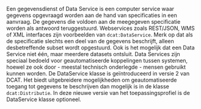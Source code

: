 Een gegevensdienst of Data Service is een computer service waar gegevens opgevraagd worden aan de hand van specificaties in een aanvraag. De gegevens die voldoen aan de meegegeven specificatie worden als antwoord teruggestuurd. Webservices zoals REST/JSON, WMS of XML interfaces zijn voorbeelden van <code>dcat:DataService</code>. Merk op dat als de specificatie slechts een deel van de gegevens beschrijft, alleen desbetreffende subset wordt opgestuurd. Ook is het mogelijk dat een Data Service niet één, maar meerdere datasets ontsluit.
Data Services zijn speciaal bedoeld voor geautomatiseerde koppelingen tussen systemen, hoewel ze ook door - meestal technisch onderlegde - mensen gebruikt kunnen worden.
De DataService klasse is geïntroduceerd in versie 2 van DCAT. Het biedt uitgebreidere mogelijkheden om geautomatiseerde toegang tot gegevens te beschrijven dan mogelijk is in de klasse <code>dcat:Distributie</code>. In deze nieuwe versie van het toepassingsprofiel is de DataService klasse optioneel. 
